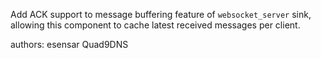 Add ACK support to message buffering feature of `websocket_server` sink, allowing this component to cache latest received messages per client.

authors: esensar Quad9DNS
